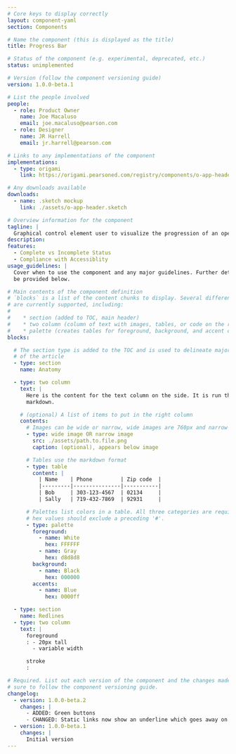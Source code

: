 ```yaml
---
# Core keys to display correctly
layout: component-yaml
section: Components

# Name the component (this is displayed as the title)
title: Progress Bar

# Status of the component (e.g. experimental, deprecated, etc.)
status: unimplemented

# Version (follow the component versioning guide)
version: 1.0.0-beta.1

# List the people involved
people:
  - role: Product Owner
    name: Joe Macaluso
    email: joe.macaluso@pearson.com
  - role: Designer
    name: JR Harrell
    email: jr.harrell@pearson.com

# Links to any implementations of the component
implementations:
  - type: origami
    link: https://origami.pearsoned.com/registry/components/o-app-header

# Any downloads available
downloads:
  - name: .sketch mockup
    link: ./assets/o-app-header.sketch

# Overview information for the component
tagline: |
  Graphical control element user to visualize the progression of an operation such as course copy, course setup or assignment creation.
description: 
features:
  - Complete vs Incomplete Status
  - Compliance with Accessiblity
usage_guidelines: |
  Cover when to use the component and any major guidelines. Further details can
  be provided below.

# Main contents of the component definition
# `blocks` is a list of the content chunks to display. Several different types
# are currently supported, including:
#
#    * section (added to TOC, main header)
#    * two column (column of text with images, tables, or code on the right)
#    * palette (creates tables for foreground, background, and accent colors)
blocks:

  # The section type is added to the TOC and is used to delineate major chunks
  # of the article
  - type: section
    name: Anatomy

  - type: two column
    text: |
      Here is the content for the text column on the side. It is run through
      markdown.

    # (optional) A list of items to put in the right column
    contents:
      # Images can be wide or narrow, wide images are 760px and narrow are 370px
      - type: wide image OR narrow image
        src: ./assets/path.to.file.png
        caption: (optional), appears below image

      # Tables use the markdown format
      - type: table
        content: |
          | Name    | Phone         | Zip code  |
          |---------|---------------|-----------|
          | Bob     | 303-123-4567  | 02134     |
          | Sally   | 719-432-7869  | 92931     |

      # Palettes list colors in a table. All three categories are required, and
      # hex values should exclude a preceding '#'.
      - type: palette
        foreground:
          - name: White
            hex: FFFFFF
          - name: Gray
            hex: d8d8d8
        background:
          - name: Black
            hex: 000000
        accents:
          - name: Blue
            hex: 0000ff

  - type: section
    name: Redlines
  - type: two column
    text: |
      foreground
      : - 20px tall
        - variable width

      stroke
      :   

# Required. List out each version of the component and the changes made. Make
# sure to follow the component versioning guide.
changelog:
  - version: 1.0.0-beta.2
    changes: |
      - ADDED: Green buttons
      - CHANGED: Static links now show an underline which goes away on hover
  - version: 1.0.0-beta.1
    changes: |
      Initial version
---
```

